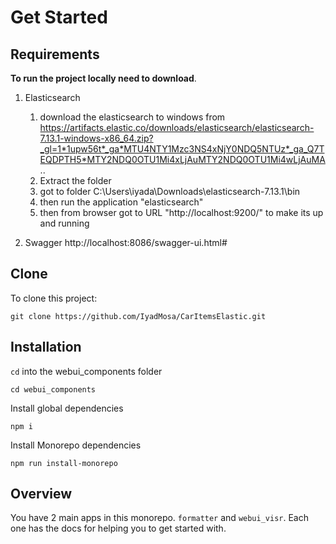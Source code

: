 # Get Started

## Requirements

**To run the project locally need to download**.
1. Elasticsearch
   1. download the elasticsearch to windows from
      https://artifacts.elastic.co/downloads/elasticsearch/elasticsearch-7.13.1-windows-x86_64.zip?_gl=1*1upw56t*_ga*MTU4NTY1Mzc3NS4xNjY0NDQ5NTUz*_ga_Q7TEQDPTH5*MTY2NDQ0OTU1Mi4xLjAuMTY2NDQ0OTU1Mi4wLjAuMA..
   2. Extract the folder
   3. got to folder C:\Users\iyada\Downloads\elasticsearch-7.13.1\bin
   4. then run the application "elasticsearch"
   5. then from browser got to URL "http://localhost:9200/" to make its up and running

2. Swagger
   http://localhost:8086/swagger-ui.html#


## Clone

To clone this project:

`git clone https://github.com/IyadMosa/CarItemsElastic.git`

## Installation

`cd` into the webui_components folder

`cd webui_components`

Install global dependencies

`npm i`

Install Monorepo dependencies

`npm run install-monorepo`
## Overview
You have 2 main apps in this monorepo.
`formatter` and `webui_visr`. Each one has the docs for helping you to get started with.